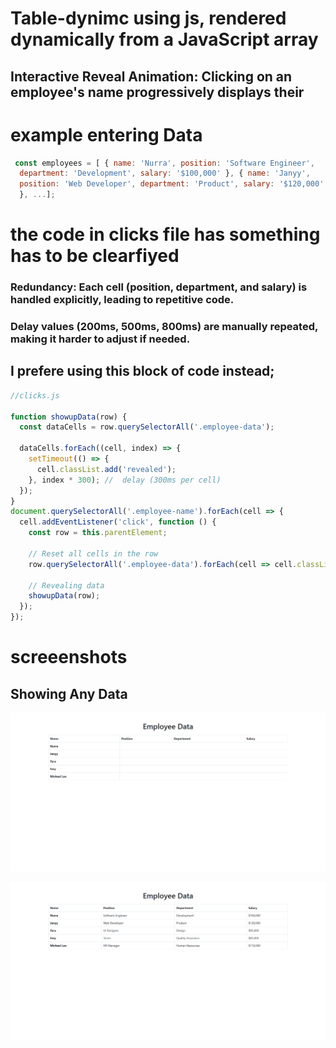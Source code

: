 # Table-dynimc using js, rendered dynamically from a JavaScript array

## Interactive Reveal Animation: Clicking on an employee's name progressively displays their

# example entering Data
```javascript
 const employees = [ { name: 'Nurra', position: 'Software Engineer', 
  department: 'Development', salary: '$100,000' }, { name: 'Janyy', 
  position: 'Web Developer', department: 'Product', salary: '$120,000' 
  }, ...];
```

# the code in clicks file has something has to be clearfiyed 

### Redundancy: Each cell (position, department, and salary) is handled explicitly, leading to repetitive code.

###  Delay values (200ms, 500ms, 800ms) are manually repeated, making it harder to adjust if needed.

## I prefere using this block of code instead;

```javascript 
//clicks.js

function showupData(row) {
  const dataCells = row.querySelectorAll('.employee-data');
  
  dataCells.forEach((cell, index) => {
    setTimeout(() => {
      cell.classList.add('revealed');
    }, index * 300); //  delay (300ms per cell)
  });
}
document.querySelectorAll('.employee-name').forEach(cell => {
  cell.addEventListener('click', function () {
    const row = this.parentElement;
    
    // Reset all cells in the row
    row.querySelectorAll('.employee-data').forEach(cell => cell.classList.remove('revealed'));
    
    // Revealing data 
    showupData(row);
  });
});
```
# screeenshots

## Showing Any Data

![theme settings](https://github.com/Zu34/dynamic-js-animation-/blob/main/screencapture-127-0-0-1-5500-test-html-2024-12-03-12_27_10.png)

![theme settings](https://github.com/Zu34/dynamic-js-animation-/blob/main/screencapture-127-0-0-1-5500-test-html-2024-12-03-12_29_26.png)

